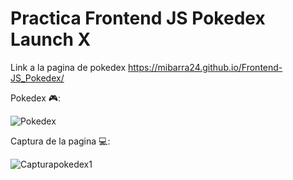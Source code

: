 # Practica Frontend JS Pokedex Launch X

Link a la pagina de pokedex https://mibarra24.github.io/Frontend-JS_Pokedex/

Pokedex :video_game::

![Pokedex](https://user-images.githubusercontent.com/79391139/159539619-d99a14f5-b5ee-47f4-bc1c-4d62604fd99e.png)

Captura de la pagina :computer::

![Capturapokedex1](https://user-images.githubusercontent.com/79391139/159537652-ff5049fe-fbc0-4e95-8008-3a13a4649929.jpg)

